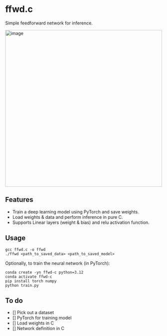 # ffwd.c

Simple feedforward network for inference.

<img width="503" alt="image" src="https://github.com/user-attachments/assets/b7816dcc-1cc8-48a4-a4d4-49693e8ac9d0" />

## Features

* Train a deep learning model using PyTorch and save weights.
* Load weights & data and perform inference in pure C.
* Supports Linear layers (weight & bias) and relu activation function.

## Usage

```
gcc ffwd.c -o ffwd
./ffwd <path_to_saved_data> <path_to_saved_model>
```

Optionally, to train the neural network (in PyTorch):

```
conda create -yn ffwd-c python=3.12
conda activate ffwd-c
pip install torch numpy
python train.py
```

## To do

- [] Pick out a dataset
- [] PyTorch for training model
- [] Load weights in C
- [] Network definition in C
